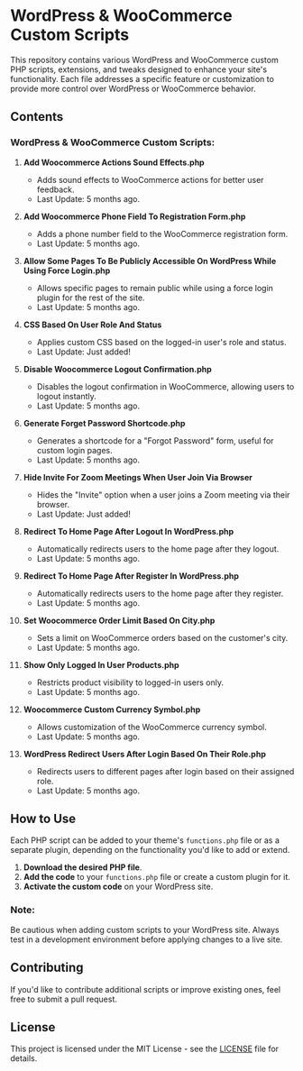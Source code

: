 # WordPress & WooCommerce Custom Scripts

This repository contains various WordPress and WooCommerce custom PHP scripts, extensions, and tweaks designed to enhance your site's functionality. Each file addresses a specific feature or customization to provide more control over WordPress or WooCommerce behavior.

## Contents

### WordPress & WooCommerce Custom Scripts:
1. **Add Woocommerce Actions Sound Effects.php**
   - Adds sound effects to WooCommerce actions for better user feedback.
   - Last Update: 5 months ago.

2. **Add Woocommerce Phone Field To Registration Form.php**
   - Adds a phone number field to the WooCommerce registration form.
   - Last Update: 5 months ago.

3. **Allow Some Pages To Be Publicly Accessible On WordPress While Using Force Login.php**
   - Allows specific pages to remain public while using a force login plugin for the rest of the site.
   - Last Update: 5 months ago.

4. **CSS Based On User Role And Status**
   - Applies custom CSS based on the logged-in user's role and status.
   - Last Update: Just added!

5. **Disable Woocommerce Logout Confirmation.php**
   - Disables the logout confirmation in WooCommerce, allowing users to logout instantly.
   - Last Update: 5 months ago.

6. **Generate Forget Password Shortcode.php**
   - Generates a shortcode for a "Forgot Password" form, useful for custom login pages.
   - Last Update: 5 months ago.

7. **Hide Invite For Zoom Meetings When User Join Via Browser**
   - Hides the "Invite" option when a user joins a Zoom meeting via their browser.
   - Last Update: Just added!

8. **Redirect To Home Page After Logout In WordPress.php**
   - Automatically redirects users to the home page after they logout.
   - Last Update: 5 months ago.

9. **Redirect To Home Page After Register In WordPress.php**
   - Automatically redirects users to the home page after they register.
   - Last Update: 5 months ago.

10. **Set Woocommerce Order Limit Based On City.php**
    - Sets a limit on WooCommerce orders based on the customer's city.
    - Last Update: 5 months ago.

11. **Show Only Logged In User Products.php**
    - Restricts product visibility to logged-in users only.
    - Last Update: 5 months ago.

12. **Woocommerce Custom Currency Symbol.php**
    - Allows customization of the WooCommerce currency symbol.
    - Last Update: 5 months ago.

13. **WordPress Redirect Users After Login Based On Their Role.php**
    - Redirects users to different pages after login based on their assigned role.
    - Last Update: 5 months ago.

## How to Use

Each PHP script can be added to your theme's `functions.php` file or as a separate plugin, depending on the functionality you'd like to add or extend.

1. **Download the desired PHP file**.
2. **Add the code** to your `functions.php` file or create a custom plugin for it.
3. **Activate the custom code** on your WordPress site.

### Note:
Be cautious when adding custom scripts to your WordPress site. Always test in a development environment before applying changes to a live site.

## Contributing

If you'd like to contribute additional scripts or improve existing ones, feel free to submit a pull request.

## License

This project is licensed under the MIT License - see the [LICENSE](LICENSE) file for details.
